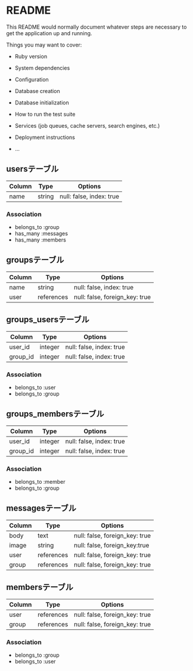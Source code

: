 # README

This README would normally document whatever steps are necessary to get the
application up and running.

Things you may want to cover:

* Ruby version

* System dependencies

* Configuration

* Database creation

* Database initialization

* How to run the test suite

* Services (job queues, cache servers, search engines, etc.)

* Deployment instructions

* ...

## usersテーブル

|Column|Type|Options|
|------|----|-------|
|name|string|null: false, index: true|

### Association
- belongs_to :group
- has_many :messages
- has_many :members

## groupsテーブル

|Column|Type|Options|
|------|----|-------|
|name|string|null: false, index: true|
|user|references|null: false, foreign_key: true|

## groups_usersテーブル
|Column|Type|Options|
|------|----|-------|
|user_id|integer|null: false, index: true|
|group_id|integer|null: false, index: true|

### Association
- belongs_to :user
- belongs_to :group

## groups_membersテーブル
|Column|Type|Options|
|------|----|-------|
|user_id|integer|null: false, index: true|
|group_id|integer|null: false, index: true|

### Association
- belongs_to :member
- belongs_to :group


## messagesテーブル

|Column|Type|Options|
|------|----|-------|
|body|text|null: false, foreign_key: true|
|image|string|null: false, foreign_key:true|
|user|references|null: false, foreign_key: true|
|group|references|null: false, foreign_key: true|

## membersテーブル

|Column|Type|Options|
|------|----|-------|
|user|references|null: false, foreign_key: true|
|group|references|null: false, foreign_key: true|

### Association
- belongs_to :group
- belongs_to :user
